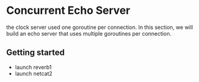 # Concurrent Echo Server
the clock server used one goroutine per connection. In this section,
we will build an echo server that uses multiple goroutines per connection.


## Getting started
- launch reverb1
- launch netcat2
